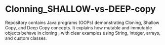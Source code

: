 # Clonning_SHALLOW-vs-DEEP-copy
Repository contains Java programs (OOPs) demonstrating Cloning, Shallow Copy, and Deep Copy concepts. 
It explains how mutable and immutable objects behave in cloning , with clear examples using String, Integer, arrays, and custom classes.
